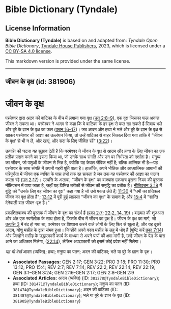 # Bible Dictionary (Tyndale)

## License Information

**Bible Dictionary (Tyndale)** is based on and adapted from: _Tyndale Open Bible Dictionary_, [Tyndale House Publishers](https://tyndaleopenresources.com/), 2023, which is licensed under a [CC BY-SA 4.0 license](https://creativecommons.org/licenses/by-sa/4.0/legalcode.en).

This markdown version is provided under the same license.



--------------------------------

## जीवन के वृक्ष (id: 381906)

जीवन के वृक्ष
=============

परमेश्वर द्वारा अदन की वाटिका के बीच में लगाया गया वृक्ष ([उत 2:8–9](https://ref.ly/Gen2:8-Gen2:9)), एक वृक्ष जिसका फल अनन्त जीवन दे सकता था। परमेश्वर ने आदम से कहा कि वे वाटिका के हर वृक्ष से फल खा सकते हैं सिवाय भले और बुरे के ज्ञान के वृक्ष का फल ([वचन 16–17](https://ref.ly/Gen2:16-Gen2:17))। जब आदम और हव्वा ने भले और बुरे के ज्ञान के वृक्ष से खाकर परमेश्वर की आज्ञा का उल्लंघन किया, तो उन्हें वाटिका से बाहर निकाल दिया गया ताकि वे “जीवन के वृक्ष' से भी न लें, और खाएं, और सदा के लिए जीवित रहें” ([3:22](https://ref.ly/Gen3:22))।

उत्पत्ति की घटना यह सुझाव देती है कि परमेश्वर ने जीवन के वृक्ष से आदम और हव्वा के लिए जीवन का एक प्रतीक प्रदान करने का इरादा किया था, जो उनके साथ संगति और उन पर निर्भरता को दर्शाता है। मनुष्य का जीवन, जो पशुओं के जीवन से भिन्न है, क्योकि यह केवल जैविक नहीं है; बल्कि आत्मिक भी है—यह परमेश्वर के साथ संगति में अपनी गहरी पूर्ति पाता है। हालाँकि, अपने भौतिक और आध्यात्मिक आयामों की परिपूर्णता में जीवन एक व्यक्ति के पास तभी तक रह सकता है जब तक वह परमेश्‍वर की आज्ञा का पालन करता रहे ([उत 2:17](https://ref.ly/Gen2:17))। उत्पत्ति के अलावा, "जीवन के वृक्ष" का वाक्यांश एकमात्र पुराना नियम की पुस्तक नीतिवचन में पाया जाता है, जहाँ यह विभिन्न तरीकों से जीवन की समृद्धि का प्रतीक है। [नीतिवचन 3:18](https://ref.ly/Prov3:18) में बुद्धि को "उनके लिए वह जीवन का वृक्ष" कहा गया है जो उसे पकड़ लेते हैं; [11:30](https://ref.ly/Prov11:30) में "धर्मी का प्रतिफल जीवन का वृक्ष होता है"; [13:12](https://ref.ly/Prov13:12) में पूरी हुई लालसा "जीवन का वृक्ष" के समान है; और [15:4](https://ref.ly/Prov15:4) में "शान्ति देनेवाली बात जीवन\-वृक्ष है।"

प्रकाशितवाक्य की पुस्तक में जीवन के वृक्ष का संदर्भ हैं ([प्रका 2:7](https://ref.ly/Rev2:7); [22:2, 14, 19](https://ref.ly/Rev22:2,Rev22:14,Rev22:19))। बाइबल की शुरुआत और अंत एक स्वर्गलोक के साथ होता है, जिसके बीच में जीवन का वृक्ष है। जीवन के वृक्ष का मार्ग, जो [उत्पत्ति 3](https://ref.ly/Gen3:1-Gen3:24) में बंद हो गया था, परमेश्वर पर विश्वास करने वाले लोगों के लिए फिर से खुला है, और यह दूसरे आदम, यीशु मसीह के द्वारा संभव हुआ। जिन्होंने अपने वस्त्र मसीह के लहू में धोए हैं (पुष्टि करें [प्रका 7:14](https://ref.ly/Rev7:14)) और जिन्होंने मसीह के उद्धारकारी कार्य के माध्यम से अपने पापों की क्षमा मांगी है, उन्हें जीवन के पेड़ के पास आने का अधिकार मिलेगा, ([22:14](https://ref.ly/Rev22:14)), लेकिन अवज्ञाकारी को इसमें कोई प्रवेश नहीं मिलेगा।

*यह भी देखें* आदम (व्यक्ति); हव्वा; मनुष्य का पतन; अदन की वाटिका; भले या बुरे के ज्ञान के  वृक्ष। 

* **Associated Passages:** GEN 2:17; GEN 3:22; PRO 3:18; PRO 11:30; PRO 13:12; PRO 15:4; REV 2:7; REV 7:14; REV 22:2; REV 22:14; REV 22:19; GEN 3:1–GEN 3:24; GEN 2:16–GEN 2:17; GEN 2:8–GEN 2:9
* **Associated Articles:** आदम (व्यक्ति) (ID: `381278@TyndaleBibleDictionary`); हव्वा (ID: `381471@TyndaleBibleDictionary`); मनुष्य का पतन (ID: `381474@TyndaleBibleDictionary`); अदन की वाटिका  (ID: `381487@TyndaleBibleDictionary`); भले या बुरे के ज्ञान के वृक्ष (ID: `381905@TyndaleBibleDictionary`)

